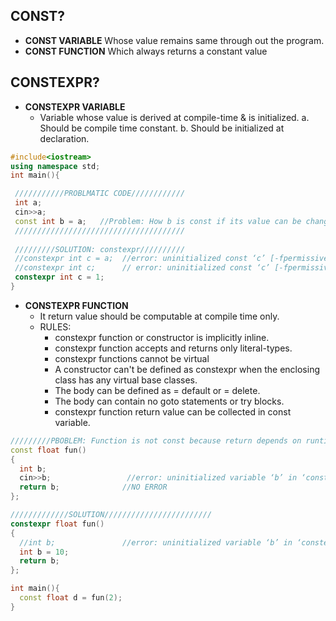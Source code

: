 ## **CONST?** 
- **CONST VARIABLE** Whose value remains same through out the program.
- **CONST FUNCTION** Which always returns a constant value
 
## **CONSTEXPR?**
- **CONSTEXPR VARIABLE**
  - Variable whose value is derived at compile-time & is initialized. 
    a. Should be compile time constant. 
    b. Should be initialized at declaration.

```c++
#include<iostream>
using namespace std;
int main(){

 ///////////PROBLMATIC CODE////////////
 int a;
 cin>>a;
 const int b = a;   //Problem: How b is const if its value can be changed at runtime?
 //////////////////////////////////////
 
 /////////SOLUTION: constexpr//////////
 //constexpr int c = a;  //error: uninitialized const ‘c’ [-fpermissive
 //constexpr int c;      // error: uninitialized const ‘c’ [-fpermissive]
 constexpr int c = 1;
}
```

- **CONSTEXPR FUNCTION**
  - It return value should be computable at compile time only.
  - RULES:
    - constexpr function or constructor is implicitly inline.
    - constexpr function accepts and returns only literal-types.
    - constexpr functions cannot be virtual
    - A constructor can't be defined as constexpr when the enclosing class has any virtual base classes.
    - The body can be defined as = default or = delete.
    - The body can contain no goto statements or try blocks.
    - constexpr function return value can be collected in const variable.
```c++
/////////PBOBLEM: Function is not const because return depends on runtime////////////
const float fun()
{
  int b;
  cin>>b;                 //error: uninitialized variable ‘b’ in ‘constexpr’ function
  return b;              //NO ERROR
};

/////////////SOLUTION////////////////////////
constexpr float fun()
{
  //int b;               //error: uninitialized variable ‘b’ in ‘constexpr’ function
  int b = 10;
  return b;  
};

int main(){
  const float d = fun(2);
}
```
